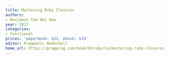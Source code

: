 ```yaml
---
title: Mastering Ruby Closures
authors:
- Benjamin Tan Wei Hao
year: 2017
categories:
- functional
prices: 'paperbook: $22, ebook: $19'
editor: Pragmatic Bookshelf
home_url: https://pragprog.com/book/btrubyclo/mastering-ruby-closures
---
```

